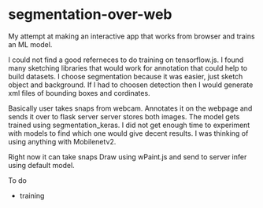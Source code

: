 # segmentation-over-web
My attempt at making an interactive app that works from browser
and trains an ML model.

I could not find a good referneces to do training
on tensorflow.js. I found many sketching libraries
 that would work for annotation that could help to build datasets.
I choose segmentation because it
was easier, just sketch object and background. If
I had to choosen detection then I would generate
xml files of bounding boxes and cordinates.

Basically user takes snaps from webcam. Annotates it
on the webpage and sends it over to flask server
server stores  both images. The model gets
trained using segmentation_keras. I did not
get enough time to experiment with models to
find which one would give decent results. I was thinking
of using anything with Mobilenetv2.

Right now it  can take snaps
Draw using wPaint.js and send to server
infer using default model. 



To do
- training
